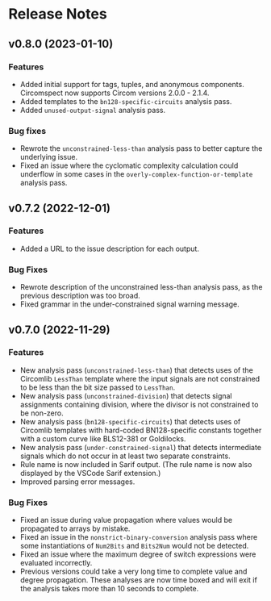 # Release Notes

## v0.8.0 (2023-01-10)

### Features

-   Added initial support for tags, tuples, and anonymous components.
    Circomspect now supports Circom versions 2.0.0 - 2.1.4.
-   Added templates to the `bn128-specific-circuits` analysis pass.
-   Added `unused-output-signal` analysis pass.

### Bug fixes

-   Rewrote the `unconstrained-less-than` analysis pass to better capture the
    underlying issue.
-   Fixed an issue where the cyclomatic complexity calculation could underflow
    in some cases in the `overly-complex-function-or-template` analysis pass.

## v0.7.2 (2022-12-01)

### Features

-   Added a URL to the issue description for each output.

### Bug Fixes

-   Rewrote description of the unconstrained less-than analysis pass, as the
    previous description was too broad.
-   Fixed grammar in the under-constrained signal warning message.

## v0.7.0 (2022-11-29)

### Features

-   New analysis pass (`unconstrained-less-than`) that detects uses of the
    Circomlib `LessThan` template where the input signals are not constrained
    to be less than the bit size passed to `LessThan`.
-   New analysis pass (`unconstrained-division`) that detects signal assignments
    containing division, where the divisor is not constrained to be non-zero.
-   New analysis pass (`bn128-specific-circuits`) that detects uses of Circomlib
    templates with hard-coded BN128-specific constants together with a custom curve like BLS12-381 or Goldilocks.
-   New analysis pass (`under-constrained-signal`) that detects intermediate
    signals which do not occur in at least two separate constraints.
-   Rule name is now included in Sarif output. (The rule name is now also
    displayed by the VSCode Sarif extension.)
-   Improved parsing error messages.

### Bug Fixes

-   Fixed an issue during value propagation where values would be propagated to
    arrays by mistake.
-   Fixed an issue in the `nonstrict-binary-conversion` analysis pass where
    some instantiations of `Num2Bits` and `Bits2Num` would not be detected.
-   Fixed an issue where the maximum degree of switch expressions were evaluated
    incorrectly.
-   Previous versions could take a very long time to complete value and degree
    propagation. These analyses are now time boxed and will exit if the analysis
    takes more than 10 seconds to complete.
